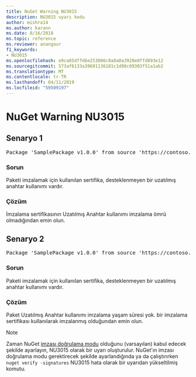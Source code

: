 ```yaml
---
title: NuGet Warning NU3015
description: NU3015 uyarı kodu
author: mishra14
ms.author: karann
ms.date: 8/16/2018
ms.topic: reference
ms.reviewer: anangaur
f1_keywords:
- NU3015
ms.openlocfilehash: e9ca85dffd6e253086c0a0a0a3920e0ffd893e12
ms.sourcegitcommit: 573af6133a39601136181c1d98c09303f51a1ab2
ms.translationtype: MT
ms.contentlocale: tr-TR
ms.lasthandoff: 04/11/2019
ms.locfileid: "59509197"
---
```

# <a name="nuget-warning-nu3015"></a>NuGet Warning NU3015

## <a name="scenario-1"></a>Senaryo 1

<pre>Package 'SamplePackage v1.0.0' from source 'https://contoso.com/index.json': The lifetime signing EKU in the primary signature's certificate is not supported.</pre>

### <a name="issue"></a>Sorun

Paketi imzalamak için kullanılan sertifika, desteklenmeyen bir uzatılmış anahtar kullanımı vardır.


### <a name="solution"></a>Çözüm

İmzalama sertifikasının Uzatılmış Anahtar kullanımı imzalama ömrü olmadığından emin olun.



## <a name="scenario-2"></a>Senaryo 2

<pre>Package 'SamplePackage v1.0.0' from source 'https://contoso.com/index.json': The lifetime signing EKU in the signing certificate is not supported.</pre>

### <a name="issue"></a>Sorun

Paketi imzalamak için kullanılan sertifika, desteklenmeyen bir uzatılmış anahtar kullanımı vardır.


### <a name="solution"></a>Çözüm

Paket Uzatılmış Anahtar kullanımı imzalama yaşam süresi yok. bir imzalama sertifikası kullanılarak imzalanmış olduğundan emin olun.


> [!Note]
> Zaman NuGet [imzası doğrulama modu](https://docs.microsoft.com/en-us/nuget/consume-packages/installing-signed-packages#configure-package-signature-requirements) olduğunu (varsayılan) kabul edecek şekilde ayarlayın, NU3015 olarak bir uyarı oluşturulur. NuGet'ın imzası doğrulama modu gerektirecek şekilde ayarlandığında ya da çalıştırırken `nuget verify -signatures` NU3015 hata olarak bir uyarıdan yükseltilmiş komutu. 